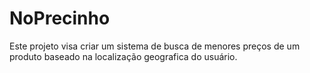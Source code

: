 # NoPrecinho
Este projeto visa criar um sistema de busca de menores preços de um produto baseado na localização geografica do usuário. 
